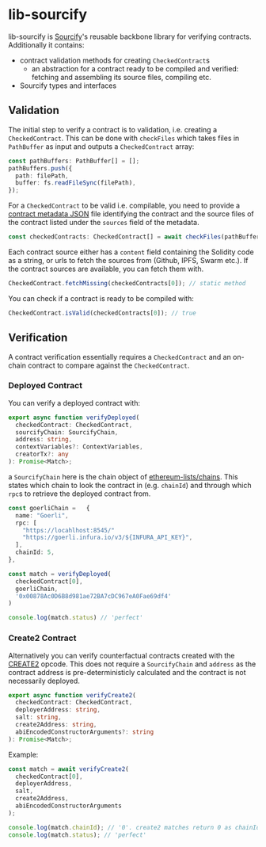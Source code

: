 # lib-sourcify

lib-sourcify is [Sourcify](https://sourcify.dev)'s reusable backbone library for verifying contracts. Additionally it contains:

- contract validation methods for creating `CheckedContract`s
  - an abstraction for a contract ready to be compiled and verified: fetching and assembling its source files, compiling etc.
- Sourcify types and interfaces

## Validation

The initial step to verify a contract is to validation, i.e. creating a `CheckedContract`. This can be done with `checkFiles` which takes files in `PathBuffer` as input and outputs a `CheckedContract` array:

```ts
const pathBuffers: PathBuffer[] = [];
pathBuffers.push({
  path: filePath,
  buffer: fs.readFileSync(filePath),
});
```

For a `CheckedContract` to be valid i.e. compilable, you need to provide a [contract metadata JSON](https://docs.soliditylang.org/en/latest/metadata.html) file identifying the contract and the source files of the contract listed under the `sources` field of the metadata.

```ts
const checkedContracts: CheckedContract[] = await checkFiles(pathBuffers);
```

Each contract source either has a `content` field containing the Solidity code as a string, or urls to fetch the sources from (Github, IPFS, Swarm etc.). If the contract sources are available, you can fetch them with.

```ts
CheckedContract.fetchMissing(checkedContracts[0]); // static method
```

You can check if a contract is ready to be compiled with:

```ts
CheckedContract.isValid(checkedContracts[0]); // true
```

## Verification

A contract verification essentially requires a `CheckedContract` and an on-chain contract to compare against the `CheckedContract`.

### Deployed Contract

You can verify a deployed contract with:

```ts
export async function verifyDeployed(
  checkedContract: CheckedContract,
  sourcifyChain: SourcifyChain,
  address: string,
  contextVariables?: ContextVariables,
  creatorTx?: any
): Promise<Match>;
```

a `SourcifyChain` here is the chain object of [ethereum-lists/chains](https://chainid.network/chains.json). This states which chain to look the contract in (e.g. `chainId`) and through which `rpc`s to retrieve the deployed contract from.

```ts
const goerliChain =   {
  name: "Goerli",
  rpc: [
    "https://locahlhost:8545/"
    "https://goerli.infura.io/v3/${INFURA_API_KEY}",
  ],
  chainId: 5,
},

const match = verifyDeployed(
  checkedContract[0],
  goerliChain,
  '0x00878Ac0D6B8d981ae72BA7cDC967eA0Fae69df4'
)

console.log(match.status) // 'perfect'
```

### Create2 Contract

Alternatively you can verify counterfactual contracts created with the [CREATE2](https://eips.ethereum.org/EIPS/eip-1014) opcode. This does not require a `SourcifyChain` and `address` as the contract address is pre-deterministicly calculated and the contract is not necessarily deployed.

```ts
export async function verifyCreate2(
  checkedContract: CheckedContract,
  deployerAddress: string,
  salt: string,
  create2Address: string,
  abiEncodedConstructorArguments?: string
): Promise<Match>;
```

Example:

```ts
const match = await verifyCreate2(
  checkedContract[0],
  deployerAddress,
  salt,
  create2Address,
  abiEncodedConstructorArguments
);

console.log(match.chainId); // '0'. create2 matches return 0 as chainId
console.log(match.status); // 'perfect'
```
